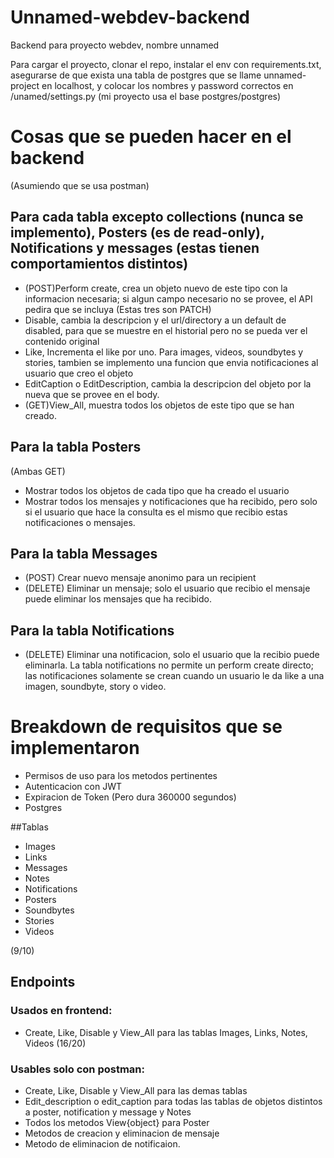 # Unnamed-webdev-backend
Backend para proyecto webdev, nombre unnamed

Para cargar el proyecto, clonar el repo, instalar el env con requirements.txt, asegurarse de que exista una tabla de postgres que se llame unnamed-project en localhost, y colocar los nombres y password correctos en /unamed/settings.py (mi proyecto usa el base postgres/postgres)

# Cosas que se pueden hacer en el backend
(Asumiendo que se usa postman)

## Para cada tabla excepto collections (nunca se implemento), Posters (es de read-only), Notifications y messages (estas tienen comportamientos distintos)

* (POST)Perform create, crea un objeto nuevo de este tipo con la informacion necesaria; si algun campo necesario no se provee, el API pedira que se incluya
(Estas tres son PATCH)
* Disable, cambia la descripcion y el url/directory a un default de disabled, para que se muestre en el historial pero no se pueda ver el contenido original
* Like, Incrementa el like por uno. Para images, videos, soundbytes y stories, tambien se implemento una funcion que envia notificaciones al usuario que creo el objeto
* EditCaption o EditDescription, cambia la descripcion del objeto por la nueva que se provee en el body.
* (GET)View_All, muestra todos los objetos de este tipo que se han creado.

## Para la tabla Posters
(Ambas GET)
* Mostrar todos los objetos de cada tipo que ha creado el usuario
* Mostrar todos los mensajes y notificaciones que ha recibido, pero solo si el usuario que hace la consulta es el mismo que recibio estas notificaciones o mensajes.

## Para la tabla Messages
* (POST) Crear nuevo mensaje anonimo para un recipient
* (DELETE) Eliminar un mensaje; solo el usuario que recibio el mensaje puede eliminar los mensajes que ha recibido.

## Para la tabla Notifications
* (DELETE) Eliminar una notificacion, solo el usuario que la recibio puede eliminarla.
La tabla notifications no permite un perform create directo; las notificaciones solamente se crean cuando un usuario le da like a una imagen, soundbyte, story o video.

# Breakdown de requisitos que se implementaron
* Permisos de uso para los metodos pertinentes
* Autenticacion con JWT
* Expiracion de Token (Pero dura 360000 segundos)
* Postgres

##Tablas
* Images
* Links
* Messages
* Notes
* Notifications
* Posters
* Soundbytes
* Stories
* Videos

(9/10)

## Endpoints
### Usados en frontend:
* Create, Like, Disable y View_All para las tablas Images, Links, Notes, Videos
(16/20)
### Usables solo con postman:
* Create, Like, Disable y View_All para las demas tablas
* Edit_description o edit_caption para todas las tablas de objetos distintos a poster, notification y message y Notes
* Todos los metodos View{object} para Poster
* Metodos de creacion y eliminacion de mensaje
* Metodo de eliminacion de notificaion.

